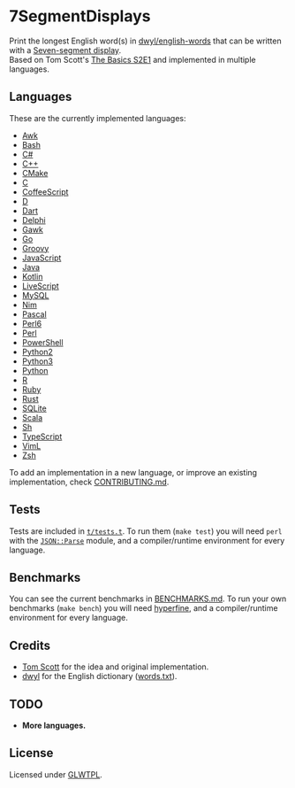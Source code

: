 # 7SegmentDisplays

Print the longest English word(s) in [dwyl/english-words][words]
that can be written with a [Seven-segment display][SSD].<br>
Based on Tom Scott's [The Basics S2E1][TB21]
and implemented in multiple languages.

[words]: https://github.com/dwyl/english-words
[SSD]: https://en.wikipedia.org/wiki/Seven-segment_display
[TB21]: https://www.youtube.com/watch?v=zp4BMR88260

## Languages

These are the currently implemented languages:

* [Awk](Awk/Awk.awk)
* [Bash](Shell/Bash.sh)
* [C#](C/C#.cs)
* [C++](C/C++.cpp)
* [CMake](CMake/CMake.cmake)
* [C](C/C.c)
* [CoffeeScript](JavaScript/CoffeeScript.coffee)
* [D](D/D.d)
* [Dart](Dart/Dart.dart)
* [Delphi](Pascal/Delphi.pas)
* [Gawk](Awk/Gawk.awk)
* [Go](Go/Go.go)
* [Groovy](Groovy/Groovy.groovy)
* [JavaScript](JavaScript/JavaScript.js)
* [Java](Java/Java.java)
* [Kotlin](Kotlin/Kotlin.kt)
* [LiveScript](JavaScript/LiveScript.ls)
* [MySQL](SQL/MySQL.sql)
* [Nim](Nim/Nim.nim)
* [Pascal](Pascal/Pascal.pas)
* [Perl6](Perl/Perl6.p6)
* [Perl](Perl/Perl.pl)
* [PowerShell](Shell/PowerShell.ps1)
* [Python2](Python/Python2.py)
* [Python3](Python/Python3.py)
* [Python](Python/Python.py)
* [R](R/R.r)
* [Ruby](Ruby/Ruby.ru)
* [Rust](Rust/rust.rs)
* [SQLite](SQL/SQLite.sql)
* [Scala](Scala/Scala.scala)
* [Sh](Shell/Sh.sh)
* [TypeScript](JavaScript/TypeScript.ts)
* [VimL](VimL/VimL.vim)
* [Zsh](Shell/Zsh.sh)

To add an implementation in a new language,
or improve an existing implementation,
check [CONTRIBUTING.md](CONTRIBUTING.md).

## Tests

Tests are included in [`t/tests.t`](t/tests.t). To run them
(`make test`) you will need `perl` with the [`JSON::Parse`][JP]
module, and a compiler/runtime environment for every language.

[JP]: https://metacpan.org/pod/distribution/JSON-Parse/lib/JSON/Parse.pod

## Benchmarks

You can see the current benchmarks in [BENCHMARKS.md](BENCHMARKS.md).
To run your own benchmarks (`make bench`) you will need [hyperfine][hf],
and a compiler/runtime environment for every language.

[hf]: https://github.com/sharkdp/hyperfine

## Credits

* [Tom Scott][Tom Scott] for the idea and original implementation.
* [dwyl][dwyl] for the English dictionary ([words.txt](words.txt)).

[Tom Scott]: https://twitter.com/tomscott
[dwyl]: https://github.com/dwyl/english-words/graphs/contributors

## TODO

* **More languages.**

## License

Licensed under [GLWTPL](LICENSE).

